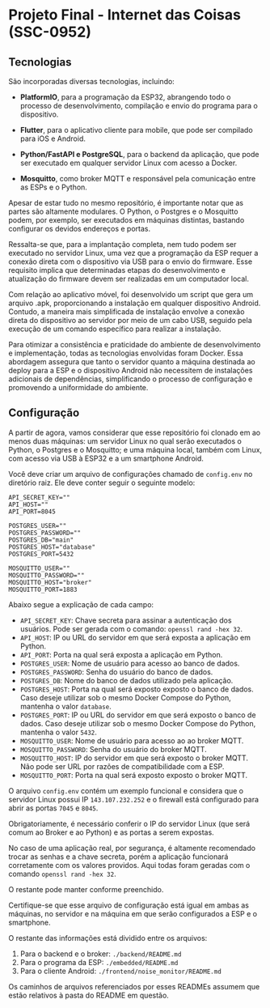 # Projeto Final - Internet das Coisas (SSC-0952)

## Tecnologias

São incorporadas diversas tecnologias, incluindo:

- **PlatformIO**, para a programação da ESP32, abrangendo todo o processo de desenvolvimento, compilação e envio do programa para o dispositivo.

- **Flutter**, para o aplicativo cliente para mobile, que pode ser compilado para iOS e Android.

- **Python/FastAPI e PostgreSQL**, para o backend da aplicação, que pode ser executado em qualquer servidor Linux com acesso a Docker.

- **Mosquitto**, como broker MQTT e responsável pela comunicação entre as ESPs e o Python.

Apesar de estar tudo no mesmo repositório, é importante notar que as partes são altamente modulares. O Python, o Postgres e o Mosquitto podem, por exemplo, ser executados em máquinas distintas, bastando configurar os devidos endereços e portas.

Ressalta-se que, para a implantação completa, nem tudo podem ser executado no servidor Linux, uma vez que a programação da ESP requer a conexão direta com o dispositivo via USB para o envio do firmware. Esse requisito implica que determinadas etapas do desenvolvimento e atualização do firmware devem ser realizadas em um computador local.

Com relação ao aplicativo móvel, foi desenvolvido um script que gera um arquivo .apk, proporcionando a instalação em qualquer dispositivo Android. Contudo, a maneira mais simplificada de instalação envolve a conexão direta do dispositivo ao servidor por meio de um cabo USB, seguido pela execução de um comando específico para realizar a instalação.

Para otimizar a consistência e praticidade do ambiente de desenvolvimento e implementação, todas as tecnologias envolvidas foram Docker. Essa abordagem assegura que tanto o servidor quanto a máquina destinada ao deploy para a ESP e o dispositivo Android não necessitem de instalações adicionais de dependências, simplificando o processo de configuração e promovendo a uniformidade do ambiente.

## Configuração

A partir de agora, vamos considerar que esse repositório foi clonado em ao menos duas máquinas: um servidor Linux no qual serão executados o Python, o Postgres e o Mosquitto; e uma máquina local, também com Linux, com acesso via USB à ESP32 e a um smartphone Android.

Você deve criar um arquivo de configurações chamado de `config.env` no diretório raiz. Ele deve conter seguir o seguinte modelo:

```shell
API_SECRET_KEY=""
API_HOST=""
API_PORT=8045

POSTGRES_USER=""
POSTGRES_PASSWORD=""
POSTGRES_DB="main"
POSTGRES_HOST="database"
POSTGRES_PORT=5432

MOSQUITTO_USER=""
MOSQUITTO_PASSWORD=""
MOSQUITTO_HOST="broker"
MOSQUITTO_PORT=1883
```

Abaixo segue a explicação de cada campo:

- `API_SECRET_KEY`: Chave secreta para assinar a autenticação dos usuários. Pode ser gerada com o comando: `openssl rand -hex 32`.
- `API_HOST`: IP ou URL do servidor em que será exposta a aplicação em Python.
- `API_PORT`: Porta na qual será exposta a aplicação em Python.
- `POSTGRES_USER`: Nome de usuário para acesso ao banco de dados.
- `POSTGRES_PASSWORD`: Senha do usuário do banco de dados.
- `POSTGRES_DB`: Nome do banco de dados utilizado pela aplicação.
- `POSTGRES_HOST`: Porta na qual será exposto exposto o banco de dados. Caso deseje utilizar sob o mesmo Docker Compose do Python, mantenha o valor `database`.
- `POSTGRES_PORT`: IP ou URL do servidor em que será exposto o banco de dados. Caso deseje utilizar sob o mesmo Docker Compose do Python, mantenha o valor `5432`.
- `MOSQUITTO_USER`: Nome de usuário para acesso ao ao broker MQTT.
- `MOSQUITTO_PASSWORD`: Senha do usuário do broker MQTT.
- `MOSQUITTO_HOST`: IP do servidor em que será exposto o broker MQTT. Não pode ser URL por razões de compatibilidade com a ESP.
- `MOSQUITTO_PORT`: Porta na qual será exposto exposto o broker MQTT.

O arquivo `config.env` contém um exemplo funcional e considera que o servidor Linux possui IP `143.107.232.252` e o firewall está configurado para abrir as portas `7045` e `8045`.

Obrigatoriamente, é necessário conferir o IP do servidor Linux (que será comum ao Broker e ao Python) e as portas a serem expostas.

No caso de uma aplicação real, por segurança, é altamente recomendado trocar as senhas e a chave secreta, porém a aplicação funcionará corretamente com os valores providos. Aqui todas foram geradas com o comando `openssl rand -hex 32`.

O restante pode manter conforme preenchido.

Certifique-se que esse arquivo de configuração está igual em ambas as máquinas, no servidor e na máquina em que serão configurados a ESP e o smartphone.

O restante das informações está dividido entre os arquivos:
1. Para o backend e o broker: `./backend/README.md`
2. Para o programa da ESP: `./embedded/README.md`
3. Para o cliente Android: `./frontend/noise_monitor/README.md`

Os caminhos de arquivos referenciados por esses READMEs assumem que estão relativos à pasta do README em questão.